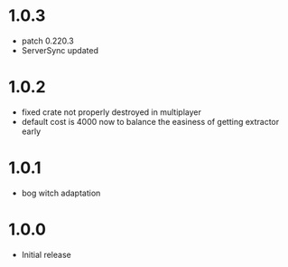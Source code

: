 # 1.0.3
* patch 0.220.3
* ServerSync updated

# 1.0.2
* fixed crate not properly destroyed in multiplayer
* default cost is 4000 now to balance the easiness of getting extractor early

# 1.0.1
* bog witch adaptation

# 1.0.0
* Initial release